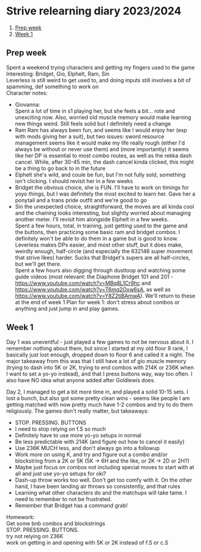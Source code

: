 # Strive relearning diary 2023/2024

1. [Prep week](#prep-week)
2. [Week 1](#week-1)

## Prep week <a name="prep-week"></a>
Spent a weekend trying characters and getting my fingers used to the game  
Interesting: Bridget, Gio, Elphelt, Ram, Sin  
Leverless is still weird to get used to, and doing inputs still involves a bit of spamming, def something to work on  
Character notes:  
- Giovanna:  
  Spent a lot of time in s1 playing her, but she feels a bit... rote and unexciting now. Also, worried old muscle memory would make learning new things weird. Still feels solid but I definitely need a change
- Ram
  Ram has always been fun, and seems like I would enjoy her (esp with mods giving her a suit), but two issues: sword resource management seems like it would make my life really rough (either I'd always be without or never use them) and (more importantly) it seems like her DP is essential to most combo routes, as well as the rekka dash cancel. While, after 30-45 min, the dash cancel kinda clicked, this might be a thing to go back to in the future
- Elphelt
  she's wild, and coule be fun, but I'm not fully sold, something isn't clicking. I should revisit her in a few weeks
- Bridget
  the obvious choice, she is FUN. I'll have to work on timings for yoyo things, but I was definitely the most excited to learn her. Gave her a ponytail and a trans pride outfit and we're good to go
- Sin
  the unexpected choice, straightforward, the moves are all kinda cool and the chaining looks interesting, but slightly worried about managing another meter. I'll revisit him alongside Elphelt in a few weeks.  
Spent a few hours, total, in training, just getting used to the game and the buttons, then practicing some basic ram and bridget combos. I definitely won't be able to do them in a game but is good to know. Leverless makes DPs easier, and most other stuff, but it does make, weirdly enough, half-circle (and especially the 632146 super movement that strive likes) harder. Sucks that Bridget's supers are all half-circles, but we'll get there.  
Spent a few hours also digging through dustloop and watching some guide videos (most relevant: the Diaphone Bridget 101 and 201 - https://www.youtube.com/watch?v=MBq8L1Cr9hc and https://www.youtube.com/watch?v=T6mq2Oxw6sA, as well as https://www.youtube.com/watch?v=Y8Z2tiBAmwA). We'll return to these at the end of week 1
Plan for week 1: don't stress about combos or anything and just jump in and play games.  

## Week 1 <a name="week-one"></a>
Day 1 was uneventful - just played a few games to not be nervous about it. I remember nothing about them, but since I started at my old floor 8 rank, I basically just lost enough, dropped down to floor 6 and called it a night. The major takeaway from this was that I still have a lot of gio muscle memory (trying to dash into 5K or 2K, trying to end combos with 214K or 236K when I want to set a yo-yo instead), and that I press buttons way, way too often. I also have NO idea what anyone added after Goldlewis does.  

Day 2, I managed to get a bit more time in, and played a solid 10-15 sets. I lost a bunch, but also got some pretty clean wins - seems like people I am getting matched with now pretty much have 1-2 combos and try to do them religiously. The games don't really matter, but takeaways:
- STOP. PRESSING. BUTTONS
- I need to stop relying on f.S so much
- Definitely have to use more yo-yo setups in normal
- Be less predictable with 214K (and figure out how to cancel it easily)
- Use 236K MUCH less, and don't always go into a followup
- Work more on using K, and try and figure out a combo and/or blockstring from a 2K or 5K (5K -> 6H and the like, or 2K -> 2D or 2H?)
- Maybe just focus on combos not including special moves to start with at all and just use yo-yo setups for oki?
- Dash-up throw works too well. Don't get too comfy with it. On the other hand, I have been landing air throws so consistently, and that rules
- Learning what other characters do and the matchups will take tame. I need to remember to not be frustrated.
- Remember that Bridget has a command grab!

Homework:  
Get some bnb combos and blockstrings  
STOP. PRESSING. BUTTONS.  
try not relying on 236K  
work on getting in and opening with 5K or 2K instead of f.S or c.S  